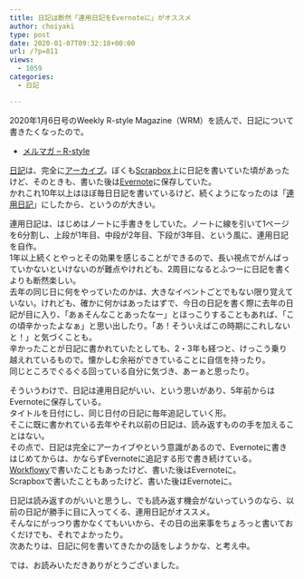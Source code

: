 ```yaml
---
title: 日記は断然「連用日記をEvernoteに」がオススメ
author: choiyaki
type: post
date: 2020-01-07T09:32:18+00:00
url: /?p=811
views:
  - 1059
categories:
  - 日記

---
```

2020年1月6日号のWeekly R-style Magazine（WRM）を読んで、日記について書きたくなったので。

  * [メルマガ – R-style][1]

[日記][2]は、完全に[アーカイブ][3]。ぼくも[Scrapbox][4]上に日記を書いていた頃があったけど、そのときも、書いた後は[Evernote][5]に保存していた。  
かれこれ10年以上はほぼ毎日日記を書いているけど、続くようになったのは「[連用日記][6]」にしたから、というのが大きい。

連用日記は、はじめはノートに手書きをしていた。ノートに線を引いて1ページを6分割し、上段が1年目、中段が2年目、下段が3年目、という風に、連用日記を自作。  
1年以上続くとやっとその効果を感じることができるので、長い視点でがんばっていかないといけないのが難点やけれども、2周目になるとふつーに日記を書くよりも断然楽しい。  
去年の同じ日に何をやっていたのかは、大きなイベントごとでもない限り覚えていない。けれども、確かに何かはあったはずで、今日の日記を書く際に去年の日記が目に入り、「あぁそんなことあったなー」とほっこりすることもあれば、「この頃辛かったよなぁ」と思い出したり。「あ！そういえばこの時期にこれしないと！」と気づくことも。  
辛かったことが日記に書かれていたとしても、2・3年も経つと、けっこう乗り越えれているもので。懐かしむ余裕ができていることに自信を持ったり。  
同じところでぐるぐる回っている自分に気づき、あーぁと思ったり。

そういうわけで、日記は連用日記がいい、という思いがあり、5年前からはEvernoteに保存している。  
タイトルを日付にし、同じ日付の日記に毎年追記していく形。  
そこに既に書かれている去年やそれ以前の日記は、読み返すものの手を加えることはない。  
その点で、日記は完全にアーカイブやという意識があるので、Evernoteに書きはじめてからは、かならずEvernoteに追記する形で書き続けている。  
[Workflowy][7]で書いたこともあったけど、書いた後はEvernoteに。  
Scrapboxで書いたこともあったけど、書いた後はEvernoteに。

日記は読み返すのがいいと思うし、でも読み返す機会がないっていうのなら、以前の日記が勝手に目に入ってくる、連用日記がオススメ。  
そんなにがっつり書かなくてもいいから、その日の出来事をちょろっと書いておくだけでも、それでよかったり。  
次あたりは、日記に何を書いてきたかの話をしようかな、と考え中。

では、お読みいただきありがとうございました。

 [1]: https://rashita.net/blog/?page_id=4556
 [2]: https://scrapbox.io/choiyaki-hondana/%E6%97%A5%E8%A8%98
 [3]: https://scrapbox.io/choiyaki-hondana/%E3%82%A2%E3%83%BC%E3%82%AB%E3%82%A4%E3%83%96
 [4]: https://scrapbox.io/choiyaki-hondana/Scrapbox
 [5]: https://scrapbox.io/choiyaki-hondana/Evernote
 [6]: https://scrapbox.io/choiyaki-hondana/%E9%80%A3%E7%94%A8%E6%97%A5%E8%A8%98
 [7]: https://scrapbox.io/choiyaki-hondana/Workflowy